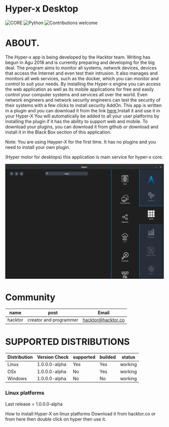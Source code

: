 # Hyper-x Desktop

![CORE](https://img.shields.io/badge/core-0.0.1.25-green.svg)
![Python](https://img.shields.io/badge/Python-3.7-green.svg)
![Contributions welcome](https://img.shields.io/badge/contributions-welcome-green.svg)

# ABOUT.

The Hyper-x app is being developed by the Hacktor team. Writing has 
begun in Agu 2018 and is currently preparing and developing for the big 
deal.
The program aims to monitor all systems, network devices, devices that 
access the Internet and even test their intrusion. It also manages and 
monitors all web services, such as the docker, which you can monitor and 
control to suit your needs.
By installing the Hyper-x engine you can access the web application as 
well as its mobile applications for free and easily control your 
computer systems and services all over the world.
Even network engineers and network security engineers can test the 
security of their systems with a few clicks to install security AddOn.
This app is written in a plugin and you can download it from the link 
<a href="(https://github.com/hacktor-co/hyper-plugins.git)"> here </a>
Install it and use it in your Hyper-X You will automatically be added to 
all your user platforms by installing the plugin if it has the ability 
to support web and mobile.
To download your plugins, you can download it from github or download 
and install it in the Black Box section of this application.

Note: You are using Hayper-X for the first time. It has no plugins and 
you need to install your own plugin.

(Hyper motor for desktops) this application is main service for hyper-x core.

<p align="center">
  <img src="./pics/main.png" width="738">
</p>

# Community

|name | post | Email |
----------|------------|-------|
|hacktor|creator and programmer|hacktor@hacktor.co

# SUPPORTED DISTRIBUTIONS
|Distribution | Version Check | supported | builded |status |
----------|-------|------|------|-------|
|Linux|1.0.0.0-alpha|Yes|Yes|working|
|OSx|1.0.0.0-alpha|No|Yes|working|
|Windows|1.0.0.0-alpha|No|No|working|

### Linux platforms

Last release = 1.0.0.0-alpha

How to install Hyper-X on linux platforms
	Download it from hacktor.co or from here then double click on hyper then use it.
